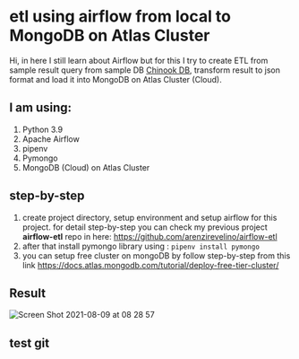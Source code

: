 # etl using airflow from local to MongoDB on Atlas Cluster

Hi, in here I still learn about Airflow but for this I try to create ETL from sample result query from sample DB [Chinook DB](https://www.sqlitetutorial.net/sqlite-sample-database/), transform result to json format and load it into MongoDB on Atlas Cluster (Cloud). 

## I am using:
1. Python 3.9
2. Apache Airflow
3. pipenv 
4. Pymongo
5. MongoDB (Cloud) on Atlas Cluster

## step-by-step
1. create project directory, setup environment and setup airflow for this project. for detail step-by-step you can check my previous project **airflow-etl** repo in here: https://github.com/arenzirevelino/airflow-etl
2. after that install pymongo library using : `pipenv install pymongo`
3. you can setup free cluster on mongoDB by follow step-by-step from this link https://docs.atlas.mongodb.com/tutorial/deploy-free-tier-cluster/

## Result
![Screen Shot 2021-08-09 at 08 28 57](https://user-images.githubusercontent.com/32974468/128652415-302702b7-f0ac-4c04-be4f-b5175e5abf52.png)


## test git